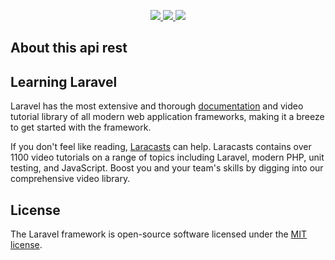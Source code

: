 

<p align="center">
<a href="https://www.linkedin.com/in/augustoguerrag">
<img src="https://img.icons8.com/nolan/64/000000/linkedin.png">
</a>

<a href="https://github.com/gal05">
<img src="https://img.icons8.com/nolan/64/000000/github.png">
</a>

<a href="http://facebook.com/guerra.tecsup">
<img src="https://img.icons8.com/ios/50/000000/facebook.png">
</a>
</p>

## About this api rest



## Learning Laravel

Laravel has the most extensive and thorough [documentation](https://laravel.com/docs) and video tutorial library of all modern web application frameworks, making it a breeze to get started with the framework.

If you don't feel like reading, [Laracasts](https://laracasts.com) can help. Laracasts contains over 1100 video tutorials on a range of topics including Laravel, modern PHP, unit testing, and JavaScript. Boost you and your team's skills by digging into our comprehensive video library.


## License

The Laravel framework is open-source software licensed under the [MIT license](https://opensource.org/licenses/MIT).
